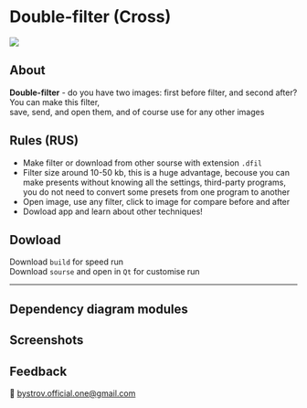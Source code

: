 # Double-filter (Cross)
![](https://img.shields.io/badge/C++-Solutions-blue.svg?style=flat&logo=c%2B%2B)

## About
**Double-filter** - do you have two images: first before filter, and second after? You can make this filter,<br/> save, send, and open them, and of course use for any other images
## Rules (RUS)
- Make filter or download from other sourse with extension `.dfil`
- Filter size around 10-50 kb, this is a huge advantage, becouse you can make presents without knowing all the settings, third-party programs, you do not need to convert some presets from one program to another
- Open image, use any filter, click to image for compare before and after
- Dowload app and learn about other techniques!

## Dowload
Download `build` for speed run<br/>
Download `sourse` and open in `Qt` for customise run
______
## Dependency diagram modules

## Screenshots

## Feedback
:email: bystrov.official.one@gmail.com


